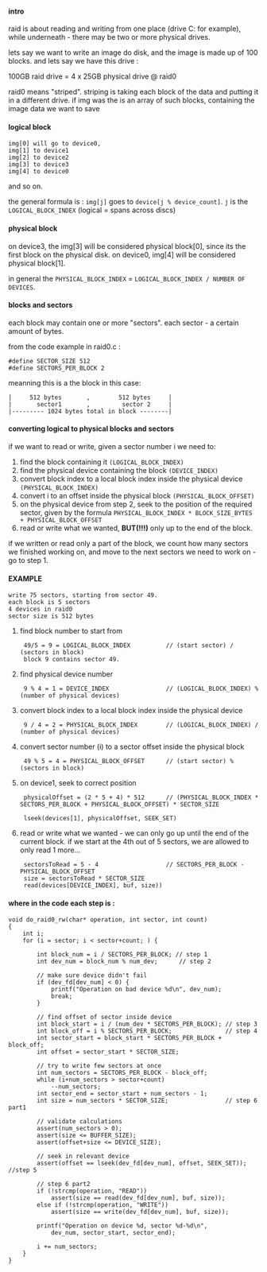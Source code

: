 #### intro
raid is about reading and writing from one place (drive C: for example), while underneath - there may be two or more physical drives.

lets say we want to write an image do disk, and the image is made up of 100 blocks.
and lets say we have this drive :

100GB raid drive = 4 x 25GB physical drive @ raid0

raid0 means "striped".
striping is taking each block of the data and putting it in a different drive.
if img was the is an array of such blocks, containing the image data we want to save

#### logical block

	img[0] will go to device0, 
	img[1] to device1
	img[2] to device2
	img[3] to device3
	img[4] to device0 
and so on. 

the general formula is : `img[j]` goes to `device[j % device_count]`.
`j` is the `LOGICAL_BLOCK_INDEX` (logical = spans across discs)

#### physical block

on device3, the img[3] will be considered physical block[0], since its the first block on the physical disk.
on device0, img[4] will be considered physical block[1].

in general the `PHYSICAL_BLOCK_INDEX` = `LOGICAL_BLOCK_INDEX / NUMBER OF DEVICES`.

#### blocks and sectors

each block may contain one or more "sectors". 
each sector - a certain amount of bytes. 

from the code example in raid0.c : 

	#define SECTOR_SIZE 512
	#define SECTORS_PER_BLOCK 2

meanning this is a the block in this case:

	|	  512 bytes		  ,        512 bytes	 |
	|		sector1 	  , 		sector 2 	 |
	|--------- 1024 bytes total in block --------|

#### converting logical to physical blocks and sectors

if we want to read or write, given a sector number i we need to:

1. find the block containing it `(LOGICAL_BLOCK_INDEX)`
2. find the physical device containing the block `(DEVICE_INDEX)`
3. convert block index to a local block index inside the physical device `(PHYSICAL_BLOCK_INDEX)`
4. convert i to an offset inside the physical block `(PHYSICAL_BLOCK_OFFSET)`
5. on the physical device from step 2, seek to the position of the required sector, given by the formula `PHYSICAL_BLOCK_INDEX * BLOCK_SIZE_BYTES + PHYSICAL_BLOCK_OFFSET`
6. read or write what we wanted, **BUT(!!!)** only up to the end of the block. 

if we written or read only a part of the block, we count how many sectors we finished working on, and move to the next sectors we need to work on - go to step 1.

#### EXAMPLE 

	write 75 sectors, starting from sector 49. 
	each block is 5 sectors
	4 devices in raid0
	sector size is 512 bytes
	
1. find block number to start from

		49/5 = 9 = LOGICAL_BLOCK_INDEX			// (start sector) / (sectors in block)
		block 9 contains sector 49.

2. find physical device number 

		9 % 4 = 1 = DEVICE_INDEX				// (LOGICAL_BLOCK_INDEX) % (number of physical devices)

3. convert block index to a local block index inside the physical device

		9 / 4 = 2 = PHYSICAL_BLOCK_INDEX 		// (LOGICAL_BLOCK_INDEX) / (number of physical devices)

4. convert sector number (i) to a sector offset inside the physical block

		49 % 5 = 4 = PHYSICAL_BLOCK_OFFSET		// (start sector) % (sectors in block)

5. on device1, seek to correct position

		physicalOffset = (2 * 5 + 4) * 512		// (PHYSICAL_BLOCK_INDEX * SECTORS_PER_BLOCK + PHYSICAL_BLOCK_OFFSET) * SECTOR_SIZE
	
		lseek(devices[1], physicalOffset, SEEK_SET)

6. read or write what we wanted - we can only go up until the end of the current block.
	if we start at the 4th out of 5 sectors, we are allowed to only read 1 more...

		sectorsToRead = 5 - 4					// SECTORS_PER_BLOCK - PHYSICAL_BLOCK_OFFSET
		size = sectorsToRead * SECTOR_SIZE
		read(devices[DEVICE_INDEX], buf, size))



#### where in the code each step is :

	void do_raid0_rw(char* operation, int sector, int count)
	{
		int i;
		for (i = sector; i < sector+count; ) {
			
			int block_num = i / SECTORS_PER_BLOCK; // step 1
			int dev_num = block_num % num_dev;	    // step 2
	
			// make sure device didn't fail
			if (dev_fd[dev_num] < 0) {
				printf("Operation on bad device %d\n", dev_num);
				break;
			}
	
			// find offset of sector inside device
			int block_start = i / (num_dev * SECTORS_PER_BLOCK); // step 3 
			int block_off = i % SECTORS_PER_BLOCK;               // step 4
			int sector_start = block_start * SECTORS_PER_BLOCK + block_off;
			int offset = sector_start * SECTOR_SIZE;
			
			// try to write few sectors at once
			int num_sectors = SECTORS_PER_BLOCK - block_off;
			while (i+num_sectors > sector+count)
				--num_sectors;
			int sector_end = sector_start + num_sectors - 1;
			int size = num_sectors * SECTOR_SIZE;                // step 6 part1
			
			// validate calculations
			assert(num_sectors > 0);
			assert(size <= BUFFER_SIZE);
			assert(offset+size <= DEVICE_SIZE);
			
			// seek in relevant device
			assert(offset == lseek(dev_fd[dev_num], offset, SEEK_SET)); //step 5

			// step 6 part2			
			if (!strcmp(operation, "READ"))		
				assert(size == read(dev_fd[dev_num], buf, size));
			else if (!strcmp(operation, "WRITE"))
				assert(size == write(dev_fd[dev_num], buf, size));
			
			printf("Operation on device %d, sector %d-%d\n",
				dev_num, sector_start, sector_end);
			
			i += num_sectors;
		}
	}